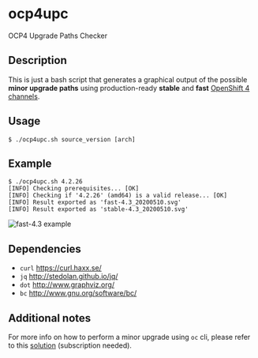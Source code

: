 # ocp4upc
OCP4 Upgrade Paths Checker
## Description
This is just a bash script that generates a graphical output of the possible **minor upgrade paths** using production-ready **stable** and **fast** [OpenShift 4 channels](https://docs.openshift.com/container-platform/4.3/updating/updating-cluster-between-minor.html#understanding-upgrade-channels_updating-cluster-between-minor).
## Usage
~~~
$ ./ocp4upc.sh source_version [arch]
~~~
## Example
~~~
$ ./ocp4upc.sh 4.2.26
[INFO] Checking prerequisites... [OK] 
[INFO] Checking if '4.2.26' (amd64) is a valid release... [OK] 
[INFO] Result exported as 'fast-4.3_20200510.svg'
[INFO] Result exported as 'stable-4.3_20200510.svg'
~~~
![fast-4.3 example](https://github.com/pamoedom/ocp4upc/blob/master/examples/fast-4.3_20200510.png)
## Dependencies
- `curl` <https://curl.haxx.se/>
- `jq` <http://stedolan.github.io/jq/>
- `dot` <http://www.graphviz.org/>
- `bc` <http://www.gnu.org/software/bc/>
## Additional notes
For more info on how to perform a minor upgrade using `oc` cli, please refer to this [solution](https://access.redhat.com/solutions/4606811) (subscription needed).
